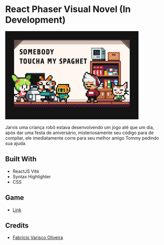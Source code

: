 # React Phaser Visual Novel (In Development)

![prints](./public/images/main.png)

Jarvis uma criança robô estava desenvolvendo um jogo até que um dia, após dar uma festa de aniversário, misteriosamente seu código para de compilar, ele imediatamente corre para seu melhor amigo Tommy pedindo sua ajuda.

## Built With
* ReactJS Vite
* Syntax Highlighter
* CSS

## Game
* [Link](https://react-phaser-visual-novel.vercel.app/)

## Credits

- [Fabricio Varisco Oliveira](https://github.com/fabriciovo)
